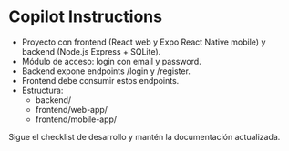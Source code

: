 # Copilot Instructions

- Proyecto con frontend (React web y Expo React Native mobile) y backend (Node.js Express + SQLite).
- Módulo de acceso: login con email y password.
- Backend expone endpoints /login y /register.
- Frontend debe consumir estos endpoints.
- Estructura:
  - backend/
  - frontend/web-app/
  - frontend/mobile-app/

Sigue el checklist de desarrollo y mantén la documentación actualizada.
